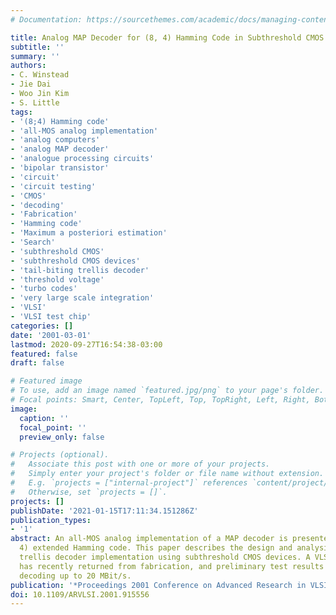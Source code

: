 ```yaml
---
# Documentation: https://sourcethemes.com/academic/docs/managing-content/

title: Analog MAP Decoder for (8, 4) Hamming Code in Subthreshold CMOS
subtitle: ''
summary: ''
authors:
- C. Winstead
- Jie Dai
- Woo Jin Kim
- S. Little
tags:
- '(8;4) Hamming code'
- 'all-MOS analog implementation'
- 'analog computers'
- 'analog MAP decoder'
- 'analogue processing circuits'
- 'bipolar transistor'
- 'circuit'
- 'circuit testing'
- 'CMOS'
- 'decoding'
- 'Fabrication'
- 'Hamming code'
- 'Maximum a posteriori estimation'
- 'Search'
- 'subthreshold CMOS'
- 'subthreshold CMOS devices'
- 'tail-biting trellis decoder'
- 'threshold voltage'
- 'turbo codes'
- 'very large scale integration'
- 'VLSI'
- 'VLSI test chip'
categories: []
date: '2001-03-01'
lastmod: 2020-09-27T16:54:38-03:00
featured: false
draft: false

# Featured image
# To use, add an image named `featured.jpg/png` to your page's folder.
# Focal points: Smart, Center, TopLeft, Top, TopRight, Left, Right, BottomLeft, Bottom, BottomRight.
image:
  caption: ''
  focal_point: ''
  preview_only: false

# Projects (optional).
#   Associate this post with one or more of your projects.
#   Simply enter your project's folder or file name without extension.
#   E.g. `projects = ["internal-project"]` references `content/project/deep-learning/index.md`.
#   Otherwise, set `projects = []`.
projects: []
publishDate: '2021-01-15T17:11:34.151286Z'
publication_types:
- '1'
abstract: An all-MOS analog implementation of a MAP decoder is presented for the (8,
  4) extended Hamming code. This paper describes the design and analysis of a tail-biting
  trellis decoder implementation using subthreshold CMOS devices. A VLSI test chip
  has recently returned from fabrication, and preliminary test results indicate accurate
  decoding up to 20 MBit/s.
publication: '*Proceedings 2001 Conference on Advanced Research in VLSI. ARVLSI 2001*'
doi: 10.1109/ARVLSI.2001.915556
---
```

